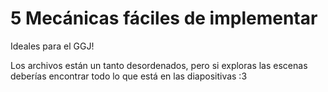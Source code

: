 # 5 Mecánicas fáciles de implementar
Ideales para el GGJ!

Los archivos están un tanto desordenados, pero si exploras las escenas deberías encontrar todo lo que está en las diapositivas :3
